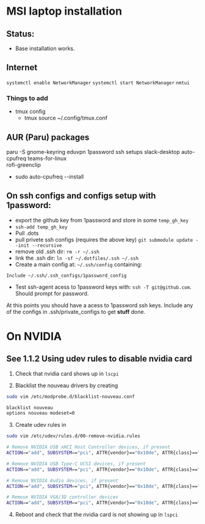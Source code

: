 # MSI laptop installation

## Status:
- Base installation works.

## Internet
`systemctl enable NetworkManager`
`systemctl start NetworkManager`
`nmtui`

### Things to add

- tmux config
  - tmux source ~/.config/tmux.conf

## AUR (Paru) packages
paru -S gnome-keyring eduvpn 1password ssh setups slack-desktop auto-cpufreq teams-for-linux \
        rofi-greenclip
    
- sudo auto-cpufreq --install

## On ssh configs and configs setup with 1password:

- export the github key from 1password and store in some `temp_gh_key`
- `ssh-add temp_gh_key`
- Pull .dots
- pull privete ssh configs (requires the above key) `git submodule update --init --recursive`
- remove old .ssh dir: `rm -r ~/.ssh`
- link the .ssh dir: `ln -sf ~/.dotfiles/.ssh ~/.ssh`
- Create a main config at: `~/.ssh/config` containing:
```
Include ~/.ssh/.ssh_configs/1password_config
```
- Test ssh-agent acess to 1password keys with: `ssh -T git@github.com`. Should prompt for password.


At this points you should have a acess to 1password ssh keys.
Include any of the configs in .ssh/private_configs to get **stuff** done.

# On NVIDIA 

## See 1.1.2 Using udev rules to disable nvidia card

1. Check that nvidia card shows up in `lscpi`


2. Blacklist the nouveau drivers by creating
```bash
sudo vim /etc/modprobe.d/blacklist-nouveau.conf
```
```bash
blacklist nouveau
options nouveau modeset=0
```

3. Create udev rules in
```bash
sudo vim /etc/udev/rules.d/00-remove-nvidia.rules
```
```bash
# Remove NVIDIA USB xHCI Host Controller devices, if present
ACTION=="add", SUBSYSTEM=="pci", ATTR{vendor}=="0x10de", ATTR{class}=="0x0c0330", ATTR{power/control}="auto", ATTR{remove}="1"

# Remove NVIDIA USB Type-C UCSI devices, if present
ACTION=="add", SUBSYSTEM=="pci", ATTR{vendor}=="0x10de", ATTR{class}=="0x0c8000", ATTR{power/control}="auto", ATTR{remove}="1"

# Remove NVIDIA Audio devices, if present
ACTION=="add", SUBSYSTEM=="pci", ATTR{vendor}=="0x10de", ATTR{class}=="0x040300", ATTR{power/control}="auto", ATTR{remove}="1"

# Remove NVIDIA VGA/3D controller devices
ACTION=="add", SUBSYSTEM=="pci", ATTR{vendor}=="0x10de", ATTR{class}=="0x03[0-9]*", ATTR{power/control}="auto", ATTR{remove}="1"
```

4. Reboot and check that the nvidia card is not showing up in `lspci`
